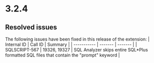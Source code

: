 # 3.2.4

## Resolved issues

The following issues have been fixed in this release of the extension:
| Internal ID | Call ID | Summary |
| ----------- | ------- | ------- |
| SQLSCRIPT-567 | 19326, 19327 | SQL Analyzer skips entire SQL*Plus formatted SQL files that contain the "prompt" keyword |

